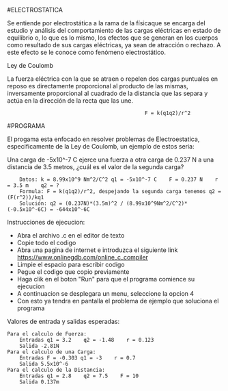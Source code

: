 #ELECTROSTATICA

Se entiende por electrostática a la rama de la físicaque se encarga del estudio y análisis del comportamiento de las cargas eléctricas en estado de equilibrio o, lo que es lo mismo, los efectos que se generan en los cuerpos como resultado de sus cargas eléctricas, ya sean de atracción o rechazo. A este efecto se le conoce como fenómeno electrostático. 

Ley de Coulomb

La fuerza eléctrica con la que se atraen o repelen dos cargas puntuales en reposo es directamente proporcional al producto de las mismas, inversamente proporcional al cuadrado de la distancia que las separa y actúa en la dirección de la recta que las une.

                                                 F = k(q1q2)/r^2

#PROGRAMA

El progama esta enfocado en resolver problemas de Electroestatica, especificamente de la Ley de Coulomb, un ejemplo de estos seria:

Una carga de -5x10^-7 C ejerce una fuerza a otra carga de 0.237 N a una distancia de 3.5 metros, ¿cuál es el valor de la segunda     carga?
       
        Datos: k = 8.99x10^9 Nm^2/C^2 q1 = -5x10^-7 C    F = 0.237 N    r = 3.5 m    q2 = ?
        Formula: F = k(q1q2)/r^2, despejando la segunda carga tenemos q2 = (F(r^2))/kq1
        Solución: q2 = (0.237N)*(3.5m)^2 / (8.99x10^9Nm^2/C^2)*(-0.5x10^-6C) = -644x10^-6C

Instrucciones de ejecucion: 
- Abra el archivo .c en el editor de texto
- Copie todo el codigo 
- Abra una pagina de internet e introduzca el siguiente link https://www.onlinegdb.com/online_c_compiler
- Limpie el espacio para escribir codigo
- Pegue el codigo que copio previamente 
- Haga clik en el boton "Run" para que el programa comience su ejecucion
- A continuacion se desplegara un menu, seleccione la opcion 4
- Con esto ya tendra en pantalla el problema de ejemplo que soluciona el programa

Valores de entrada y salidas esperadas:

    Para el calculo de Fuerza:
        Entradas q1 = 3.2    q2 = -1.48    r = 0.123
        Salida -2.81N
    Para el calculo de una Carga:
        Entradas F = -0.303 q1 = -3    r = 0.7    
        Salida 5.5x10^-6
    Para el calculo de la Distancia:
        Entradas q1 = 2.8    q2 = 7.5    F = 10
        Salida 0.137m

